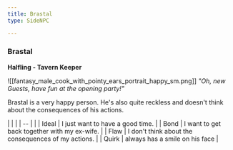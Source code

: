```yaml
---
title: Brastal
type: SideNPC

---
```


### Brastal

**Halfling - Tavern Keeper**

![[fantasy_male_cook_with_pointy_ears_portrait_happy_sm.png]]
_"Oh, new Guests, have fun at the opening party!"_

Brastal is a very happy person. He's also quite reckless and doesn't think about the consequences of his actions.

|       |                                                     |
| -- |  |
| Ideal | I just want to have a good time.                    |
| Bond  | I want to get back together with my ex-wife.        |
| Flaw  | I don't think about the consequences of my actions. |
| Quirk | always has a smile on his face                      |